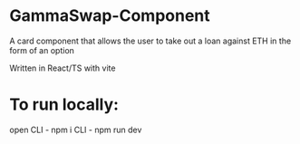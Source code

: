 # GammaSwap-Component

A card component that allows the user to take out a loan against ETH in the form of an option

Written in React/TS with vite

# To run locally:
open
CLI - npm i
CLI - npm run dev

